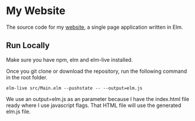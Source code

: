 # My Website

The source code for my [website](https://joshuaji.com/), a single page application written in Elm. 

## Run Locally

Make sure you have npm, elm and elm-live installed.

Once you git clone or download the repository, run the following command in the root folder.

`elm-live src/Main.elm --pushstate -- --output=elm.js`

We use an output=elm.js as an parameter because I have the index.html file ready where I use javascript flags. That HTML file will use the generated elm.js file.
